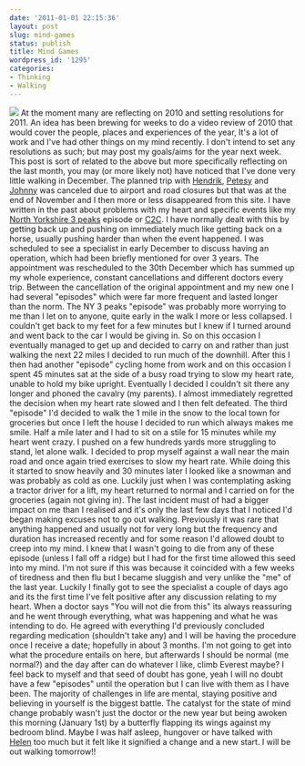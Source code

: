 ```yaml
---
date: '2011-01-01 22:15:36'
layout: post
slug: mind-games
status: publish
title: Mind Games
wordpress_id: '1295'
categories:
- Thinking
- Walking
---
```


![](http://www.stevenhorner.com/wp-content/uploads/2011/01/Munro-Week-August-2010-336.jpg) At the moment many are reflecting on 2010 and setting resolutions for 2011. An idea has been brewing for weeks to do a video review of 2010 that would cover the people, places and experiences of the year, It's a lot of work and I've had other things on my mind recently. I don't intend to set any resolutions as such; but may post my goals/aims for the year next week. This post is sort of related to the above but more specifically reflecting on the last month, you may (or more likely not) have noticed that I've done very little walking in December. The planned trip with [Hendrik](http://www.hikinginfinland.com/), [Petesy](http://www.petesy.co.uk/) and [Johnny](http://www.recipher.co.uk/) was canceled due to airport and road closures but that was at the end of November and I then more or less disappeared from this site. I have written in the past about problems with my heart and specific events like my [North Yorkshire 3 peaks](http://www.stevenhorner.com/?p=1227) episode or [C2C](http://www.stevenhorner.com/?p=972). I have normally dealt with this by getting back up and pushing on immediately much like getting back on a horse, usually pushing harder than when the event happened. I was scheduled to see a specialist in early December to discuss having an operation, which had been briefly mentioned for over 3 years. The appointment was rescheduled to the 30th December which has summed up my whole experience, constant cancellations and different doctors every trip. Between the cancellation of the original appointment and my new one I had several "episodes" which were far more frequent and lasted longer than the norm. The NY 3 peaks "episode" was probably more worrying to me than I let on to anyone, quite early in the walk I more or less collapsed. I couldn't get back to my feet for a few minutes but I knew if I turned around and went back to the car I would be giving in. So on this occasion I eventually managed to get up and decided to carry on and rather than just walking the next 22 miles I decided to run much of the downhill. After this I then had another "episode" cycling home from work and on this occasion I spent 45 minutes sat at the side of a busy road trying to slow my heart rate, unable to hold my bike upright. Eventually I decided I couldn't sit there any longer and phoned the cavalry (my parents). I almost immediately regretted the decision when my heart rate slowed and I then felt defeated. The third "episode" I'd decided to walk the 1 mile in the snow to the local town for groceries but once I left the house I decided to run which always makes me smile. Half a mile later and I had to sit on a stile for 15 minutes while my heart went crazy. I pushed on a few hundreds yards more struggling to stand, let alone walk. I decided to prop myself against a wall near the main road and once again tried exercises to slow my heart rate. While doing this it started to snow heavily and 30 minutes later I looked like a snowman and was probably as cold as one. Luckily just when I was contemplating asking a tractor driver for a lift, my heart returned to normal and I carried on for the groceries (again not giving in). The last incident must of had a bigger impact on me than I realised and it's only the last few days that I noticed I'd began making excuses not to go out walking. Previously it was rare that anything happened and usually not for very long but the frequency and duration has increased recently and for some reason I'd allowed doubt to creep into my mind. I knew that I wasn't going to die from any of these episode (unless I fall off a ridge) but I had for the first time allowed this seed into my mind. I'm not sure if this was because it coincided with a few weeks of tiredness and then flu but I became sluggish and very unlike the "me" of the last year. Luckily I finally got to see the specialist a couple of days ago and its the first time I've felt positive after any discussion relating to my heart. When a doctor says "You will not die from this" its always reassuring and he went through everything, what was happening and what he was intending to do. He agreed with everything I'd previously concluded regarding medication (shouldn't take any) and I will be having the procedure once I receive a date; hopefully in about 3 months. I'm not going to get into what the procedure entails on here, but afterwards I should be normal (me normal?) and the day after can do whatever I like, climb Everest maybe? I feel back to myself and that seed of doubt has gone, yeah I will no doubt have a few "episodes" until the operation but I can live with them as I have been. The majority of challenges in life are mental, staying positive and believing in yourself is the biggest battle. The catalyst for the state of mind change probably wasn't just the doctor or the new year but being awoken this morning (January 1st) by a butterfly flapping its wings against my bedroom blind. Maybe I was half asleep, hungover or have talked with [Helen](http://helenswonderings.blogspot.com/) too much but it felt like it signified a change and a new start. I will be out walking tomorrow!! 
